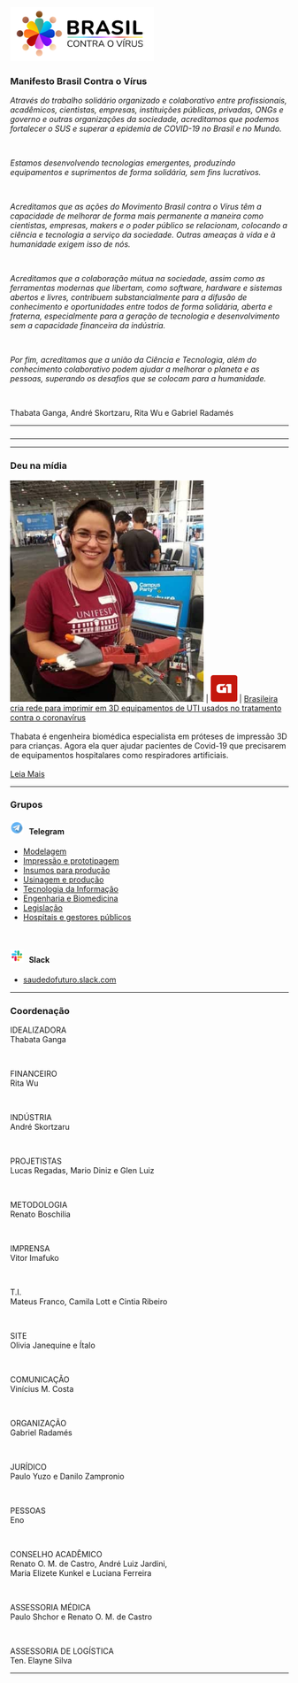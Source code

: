 ![Brasil contra o vírus](images/logo.png "Brasil contra o vírus")


### Manifesto Brasil Contra o Vírus

_Através do trabalho solidário organizado e colaborativo entre profissionais, acadêmicos, cientistas, empresas, instituições públicas, privadas, ONGs e governo e outras organizações da sociedade, acreditamos que podemos fortalecer o SUS e superar a epidemia de COVID-19 no Brasil e no Mundo._

<br>

_Estamos desenvolvendo tecnologias emergentes, produzindo equipamentos e suprimentos de forma solidária, sem fins lucrativos._

<br>

_Acreditamos que as ações do Movimento Brasil contra o Vírus têm a capacidade de melhorar de forma mais permanente a maneira como cientistas, empresas, makers e o poder público se relacionam, colocando a ciência e tecnologia a serviço da sociedade. Outras ameaças à vida e à humanidade exigem isso de nós._

<br>

_Acreditamos que a colaboração mútua na sociedade, assim como as ferramentas modernas que libertam, como software, hardware e sistemas abertos e livres, contribuem substancialmente para a difusão de conhecimento e oportunidades entre todos de forma solidária, aberta e fraterna, especialmente para a geração de tecnologia e desenvolvimento sem a capacidade financeira da indústria._

<br>

_Por fim, acreditamos que a união da Ciência e Tecnologia, além do conhecimento colaborativo podem ajudar a melhorar o planeta e as pessoas, superando os desafios que se colocam para a humanidade._

<br>

Thabata Ganga, André Skortzaru, Rita Wu e Gabriel Radamés

---

###


---
---

### Deu na mídia

![Thabata](images/thabatha.jpg "Thabata") | ![G1](images/g1.png "G1") | [Brasileira cria rede para imprimir em 3D equipamentos de UTI usados no tratamento contra o coronavírus](https://g1.globo.com/bemestar/coronavirus/noticia/2020/03/20/brasileira-cria-rede-para-imprimir-em-3d-equipamentos-de-uti-usados-no-tratamento-contra-o-coronavirus.ghtml "Reportagem") <br> <br> Thabata é engenheira biomédica especialista em próteses de impressão 3D para crianças. Agora ela quer ajudar pacientes de Covid-19 que precisarem de equipamentos hospitalares como respiradores artificiais. <br> <br> [Leia Mais](https://g1.globo.com/bemestar/coronavirus/noticia/2020/03/20/brasileira-cria-rede-para-imprimir-em-3d-equipamentos-de-uti-usados-no-tratamento-contra-o-coronavirus.ghtml)


---

### Grupos

#### ![telegram](images/telegram.png) &nbsp; Telegram
-  [Modelagem](https://t.me/joinchat/LBLmhxklKYs76TRa1hpp5Q)
-  [Impressão e prototipagem](https://t.me/joinchat/LBLmhxwfhBlw6cDAQPtOWQ)
-  [Insumos para produção](https://t.me/joinchat/LBLmhx3IVZ-U4xVBiorQzA)
-  [Usinagem e produção](https://t.me/joinchat/LBLmhxizI7tuUH0M68FPJw)
-  [Tecnologia da Informação](https://t.me/joinchat/LBLmhxrS6ul9KmTAq5a2mQ)
-  [Engenharia e Biomedicina](https://t.me/joinchat/QkdZghpiAJ7hFevyUP3g1g)
-  [Legislação](https://t.me/joinchat/QkdZghsvjF1eCvF2DxvBXg)
-  [Hospitais e gestores públicos](https://t.me/joinchat/QkdZghfxTnK5XyeL6vu4oA)

<br>

#### ![slack](images/slack.png) &nbsp; Slack
- [saudedofuturo.slack.com](https://saudedofuturo.slack.com/)

---

### Coordenação

IDEALIZADORA  
Thabata Ganga  

<br>

FINANCEIRO  
Rita Wu

<br>

INDÚSTRIA  
André Skortzaru

<br>

PROJETISTAS  
Lucas Regadas, Mario Diniz e Glen Luiz

<br>

METODOLOGIA  
Renato Boschilia

<br>

IMPRENSA  
Vitor Imafuko

<br>

T.I.  
Mateus Franco, Camila Lott e Cintia Ribeiro

<br>

SITE  
Olivia Janequine e Ítalo

<br>

COMUNICAÇÃO  
Vinícius M. Costa

<br>

ORGANIZAÇÃO  
Gabriel Radamés

<br>

JURÍDICO  
Paulo Yuzo e Danilo Zampronio

<br>

PESSOAS  
Eno

<br>

CONSELHO ACADÊMICO  
Renato O. M. de Castro, André Luiz Jardini,  
Maria Elizete Kunkel e Luciana Ferreira

<br>

ASSESSORIA MÉDICA  
Paulo Shchor e Renato O. M. de Castro

<br>

ASSESSORIA DE LOGÍSTICA  
Ten. Elayne Silva

---
